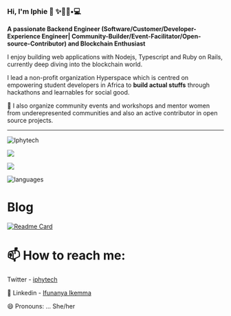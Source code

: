### Hi, I'm Iphie 👋 ✨👩🏾•💻


**A passionate Backend Engineer (Software/Customer/Developer-Experience Engineer| Community-Builder/Event-Facilitator/Open-source-Contributor) and Blockchain Enthusiast** 

I enjoy building web applications with Nodejs, Typescript and Ruby on Rails, currently deep diving into the blockchain world.

I lead a  non-profit organization Hyperspace which is centred on empowering student developers in Africa to **build actual stuffs** through hackathons and learnables for social good.

🔭  I also organize community events and workshops and mentor women from underepresented communities and also an active contributor in open source projects.

***
<p align="left"> 
  <img src="https://komarev.com/ghpvc/?username=Iphytech&label=PROFILE+VIEWS" alt="Iphytech" /> 
</p>

<p align="left">	  
 <a href="https://Iphytech.github.io/"><img src="https://hits.seeyoufarm.com/api/count/incr/badge.svg?url=https%3A%2F%2FIphytech.github.io&count_bg=%2379C83D&title_bg=%23555555&icon=&icon_color=%23E7E7E7&title=HOME+PAGE+VIEWS&edge_flat=false"/></a>
</p>	

<p align="left"> <img src="https://github-readme-stats.vercel.app/api?username=Iphytech&theme=tokyonight&show_icons=true&hide_border=true&count_private=true&include_all_commits=true" /> </p>

![languages](https://github-readme-stats.vercel.app/api/top-langs/?username=Iphytech&hide=scss&layout=compact&theme=tokyonight)

# Blog
[![Readme Card](https://user-images.githubusercontent.com/16593266/154061972-dfbd1631-74bf-4302-a162-a0004f822d22.png)](https://iphytech.github.io/2022/02/14/what-is-a-blockchain.html)

# 📫 How to reach me:
Twitter - <a href="https://twitter.com/iphytech">iphytech</a>

💼 Linkedin - <a href="https://www.linkedin.com/in/ifunanya-ikemma-75698490/"> Ifunanya Ikemma</a>

😄 Pronouns: ... She/her

